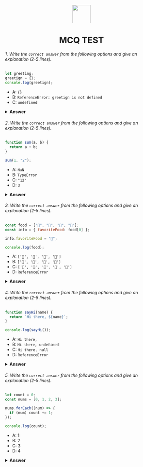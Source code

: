 <div align="center">
  <img height="60" src="https://edurev.gumlet.io/AllImages/original/ApplicationImages/CourseImages/944e5d47-8c55-4a89-91e5-22ab5f2798fc_CI.png">
  <h1>MCQ TEST</h1>
</div>

###### 1. Write the `correct answer` from the following options and give an explanation (2-5 lines).

```javascript
let greeting;
greetign = {};
console.log(greetign);
```

- A: `{}`
- B: `ReferenceError: greetign is not defined`
- C: `undefined`

<details><summary><b>Answer</b></summary>
<p>

#### Answer: A

<i>We logs an object here, because we have declared an empty object in the globally! When we mistype greeting as greetign, the JavaScript interpreter sees it as: global.greetign = {} (or window.greetign = {} in a browser).
So here Answer will be a blank website</i>

</p>
</details>

###### 2. Write the `correct answer` from the following options and give an explanation (2-5 lines).

```javascript
function sum(a, b) {
  return a + b;
}

sum(1, "2");
```

- A: `NaN`
- B: `TypeError`
- C: `"12"`
- D: `3`

<details><summary><b>Answer</b></summary>
<p>

#### Answer: C

<i>We know that JavaScript is a dynamically typed language, so JavaScript can automatically detect which type of data. We have taken two parameters of this function as arguments we have given two values here one value is in the form of string and another value is in the form of number so the result is "12".

In this example, since the number '2' is a string, JavaScript converts the number 1 to a string and returns a value. When adding a numeric type (1) and a string type ('2'), the number is treated as a string. We can concatenate strings like "bangla" + "desh", so what is happening here is "1" + "2" which gives "12".</i>

</p>
</details>

###### 3. Write the `correct answer` from the following options and give an explanation (2-5 lines).

```javascript
const food = ["🍕", "🍫", "🥑", "🍔"];
const info = { favoriteFood: food[0] };

info.favoriteFood = "🍝";

console.log(food);
```

- A: `['🍕', '🍫', '🥑', '🍔']`
- B: `['🍝', '🍫', '🥑', '🍔']`
- C: `['🍝', '🍕', '🍫', '🥑', '🍔']`
- D: `ReferenceError`

<details><summary><b>Answer</b></summary>
<p>

#### Answer: A

<i>We set the value of the favoriteFood property on the info object equal to the string with the pizza emoji. A string is a primitive data type.   We know that primitive data types in JavaScript do not interact by reference. In JavaScript, primitive data types interact by value. In this case, we set the value of the favoriteFood property on the info object equal to the value of the first element in the food array, In this case the pizza emoji is a string. A string is a primitive data type, and interacts by value. Then, we change the value of the favoriteFood property on the info object. The food array hasn't changed, since the value of favoriteFood was merely a copy of the value of the first element in the array, and doesn't have a reference to the same spot in memory as the element on food[0]. When we log food, it's still the original array.
</i>

</p>
</details>

###### 4. Write the `correct answer` from the following options and give an explanation (2-5 lines).

```javascript
function sayHi(name) {
  return `Hi there, ${name}`;
}

console.log(sayHi());
```

- A: `Hi there,`
- B: `Hi there, undefined`
- C: `Hi there, null`
- D: `ReferenceError`

<details><summary><b>Answer</b></summary>
<p>

#### Answer: B

<i>Here is a function that takes a parameter. then returned the parameter inside the function dynamically with ``Hi there, ${name}'', since no value is given when calling this function, the value of the parameter will be undefined. So the correct answer would be Hi there, undefined</i>

</p>
</details>

###### 5. Write the `correct answer` from the following options and give an explanation (2-5 lines).

```javascript
let count = 0;
const nums = [0, 1, 2, 3];

nums.forEach((num) => {
  if (num) count += 1;
});

console.log(count);
```

- A: 1
- B: 2
- C: 3
- D: 4

<details><summary><b>Answer</b></summary>
<p>

#### Answer: C

<i>Here using if in forEach is checking whether the value of number is true or false since the value of the first number of the array is zero so it is false, since the value of zero is false the statement of f will not be executed. One will increase the count for two and three. Since there are three numbers here, the value of count is 3.</i>

</p>
</details>
